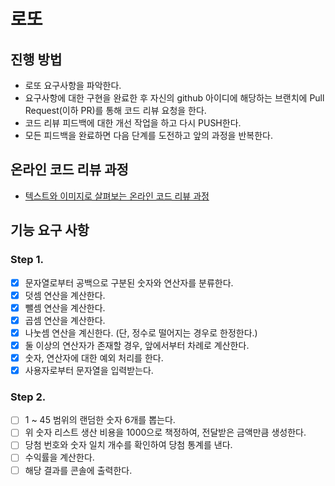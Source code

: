 # 로또
## 진행 방법
* 로또 요구사항을 파악한다.
* 요구사항에 대한 구현을 완료한 후 자신의 github 아이디에 해당하는 브랜치에 Pull Request(이하 PR)를 통해 코드 리뷰 요청을 한다.
* 코드 리뷰 피드백에 대한 개선 작업을 하고 다시 PUSH한다.
* 모든 피드백을 완료하면 다음 단계를 도전하고 앞의 과정을 반복한다.

## 온라인 코드 리뷰 과정
* [텍스트와 이미지로 살펴보는 온라인 코드 리뷰 과정](https://github.com/next-step/nextstep-docs/tree/master/codereview)

## 기능 요구 사항
### Step 1.
- [x] 문자열로부터 공백으로 구분된 숫자와 연산자를 분류한다.    
- [x] 덧셈 연산을 계산한다.  
- [x] 뺄셈 연산을 계산한다.  
- [x] 곱셈 연산을 계산한다.  
- [x] 나눗셈 연산을 계신한다. (단, 정수로 떨어지는 경우로 한정한다.)   
- [x] 둘 이상의 연산자가 존재할 경우, 앞에서부터 차례로 계산한다.  
- [x] 숫자, 연산자에 대한 예외 처리를 한다.  
- [x] 사용자로부터 문자열을 입력받는다.

### Step 2.
- [ ] 1 ~ 45 범위의 랜덤한 숫자 6개를 뽑는다.  
- [ ] 위 숫자 리스트 생산 비용을 1000으로 책정하여, 전달받은 금액만큼 생성한다.  
- [ ] 당첨 번호와 숫자 일치 개수를 확인하여 당첨 통계를 낸다.  
- [ ] 수익률을 계산한다.
- [ ] 해당 결과를 콘솔에 출력한다.
